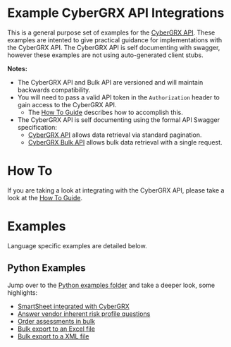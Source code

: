 # Example CyberGRX API Integrations

This is a general purpose set of examples for the [CyberGRX API](https://api.cybergrx.com/v1/swagger/).  These examples are intented to give practical guidance for implementations with the CyberGRX API.  The CyberGRX API is self documenting with swagger, however these examples are not using auto-generated client stubs.

**Notes:**
- The CyberGRX API and Bulk API are versioned and will maintain backwards compatibility.
- You will need to pass a valid API token in the `Authorization` header to gain access to the CyberGRX API.
  - The [How To Guide](./HOW-TO.md) describes how to accomplish this.
- The CyberGRX API is self documenting using the formal API Swagger specification:
  - [CyberGRX API](https://api.cybergrx.com/v1/swagger/) allows data retrieval via standard pagination.
  - [CyberGRX Bulk API](https://api.cybergrx.com/bulk-v1/swagger/) allows bulk data retrieval with a single request.

# How To
If you are taking a look at integrating with the CyberGRX API, please take a look at the [How To Guide](./HOW-TO.md).

# Examples
Language specific examples are detailed below.

## Python Examples
Jump over to the [Python examples folder](./python_examples/README.md) and take a deeper look, some highlights:
- [SmartSheet integrated with CyberGRX](./python_examples/smart_sheet_sync/README.md)
- [Answer vendor inherent risk profile questions](./python_examples/answer_profile_questions/README.md)
- [Order assessments in bulk](./python_examples/order_assessments/README.md)
- [Bulk export to an Excel file](./python_examples/bulk_excel_export/README.md)
- [Bulk export to a XML file](./python_examples/bulk_xml_export/README.md)
